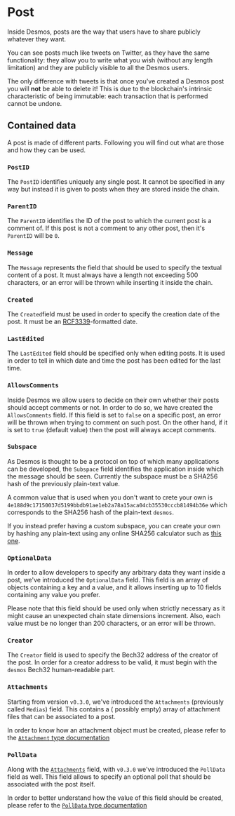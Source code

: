 # Post
Inside Desmos, posts are the way that users have to share publicly whatever they want. 

You can see posts much like tweets on Twitter, as they have the same functionality: they allow you to write what you wish (without any length limitation) and they are publicly visible to all the Desmos users.  

The only difference with tweets is that once you've created a Desmos post you will **not** be able to delete it! This is due to the blockchain's intrinsic characteristic of being immutable: each transaction that is performed cannot be undone.

## Contained data
A post is made of different parts. Following you will find out what are those and how they can be used. 

### `PostID`
The `PostID` identifies uniquely any single post. It cannot be specified in any way but instead it is given to posts when they are stored inside the chain. 

### `ParentID`
The `ParentID` identifies the ID of the post to which the current post is a comment of. If this post is not a comment to any other post, then it's `ParentID` will be `0`. 

### `Message`
The `Message` represents the field that should be used to specify the textual content of a post. It must always have a length not exceeding 500 characters, or an error will be thrown while inserting it inside the chain.

### `Created`
The `Created`field must be used in order to specify the creation date of the post. It must be an [RCF3339]()-formatted date.  

### `LastEdited`
The `LastEdited` field should be specified only when editing posts. It is used in order to tell in which date and time the post has been edited for the last time. 

### `AllowsComments`
Inside Desmos we allow users to decide on their own whether their posts should accept comments or not. In order to do so, we have created the `AllowsComments` field. If this field is set to `false` on a specific post, an error will be thrown when trying to comment on such post. On the other hand, if it is set to `true` (default value) then the post will always accept comments. 

### `Subspace`
As Desmos is thought to be a protocol on top of which many applications can be developed, the `Subspace` field identifies the application inside which the message should be seen. Currently the subspace must be a SHA256 hash of the previously plain-text value.

A common value that is used when you don't want to crete your own is `4e188d9c17150037d5199bbdb91ae1eb2a78a15aca04cb35530cccb81494b36e` which corresponds to the SHA256 hash of the plain-text `desmos`. 

If you instead prefer having a custom subspace, you can create your own by hashing any plain-text using any online SHA256 calculator such as [this one](https://emn178.github.io/online-tools/sha256.html).

### `OptionalData`
In order to allow developers to specify any arbitrary data they want inside a post, we've introduced the `OptionalData` field. This field is an array of objects containing a key and a value, and it allows inserting up to 10 fields containing any value you prefer.  

Please note that this field should be used only when strictly necessary as it might cause an unexpected chain state dimensions increment. Also, each value must be no longer than 200 characters, or an error will be thrown.

### `Creator`
The `Creator` field is used to specify the Bech32 address of the creator of the post. In order for a creator address to be valid, it must begin with the `desmos` Bech32 human-readable part.

### `Attachments`

Starting from version `v0.3.0`, we've introduced the `Attachments` (previously called `Medias`) field. This contains a (
possibly empty) array of attachment files that can be associated to a post.

In order to know how an attachment object must be created, please refer to
the [`Attachment` type documentation](attachment.md)

### `PollData`

Along with the [`Attachments`](#attachments) field, with `v0.3.0` we've introduced the `PollData` field as well. This
field allows to specify an optional poll that should be associated with the post itself.

In order to better understand how the value of this field should be created, please refer to
the [`PollData` type documentation](post-poll-data.md) 
